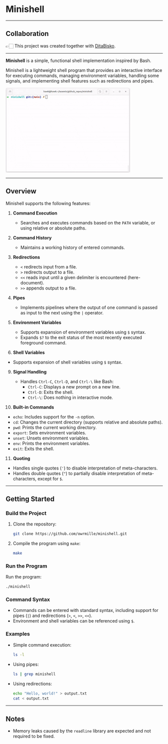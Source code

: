 # Minishell  

---
## Collaboration

👉🏻 This project was created together with [DitaBisko](https://github.com/DitaBisko). 

---
**Minishell** is a simple, functional shell implementation inspired by Bash.

Minishell is a lightweight shell program that provides an interactive interface for executing commands, managing environment variables, handling some signals, and implementing shell features such as redirections and pipes.

![](https://github.com/owrmille/minishell/blob/main/demo/example.gif)

---

## Overview  
Minishell supports the following features:    

1. **Command Execution**  
   - Searches and executes commands based on the `PATH` variable, or using relative or absolute paths.  

3. **Command History**  
   - Maintains a working history of entered commands.  

4. **Redirections**  
   - `<` redirects input from a file.  
   - `>` redirects output to a file.  
   - `<<` reads input until a given delimiter is encountered (here-document).  
   - `>>` appends output to a file.  

5. **Pipes**  
   - Implements pipelines where the output of one command is passed as input to the next using the `|` operator.  

6. **Environment Variables**  
   - Supports expansion of environment variables using `$` syntax.  
   - Expands `$?` to the exit status of the most recently executed foreground command.  

7. **Shell Variables**
  - Supports expansion of shell variables using `$` syntax.  

9. **Signal Handling**  
   - Handles `Ctrl-C`, `Ctrl-D`, and `Ctrl-\` like Bash:  
     - `Ctrl-C`: Displays a new prompt on a new line.  
     - `Ctrl-D`: Exits the shell.  
     - `Ctrl-\`: Does nothing in interactive mode.  

10. **Built-in Commands**  
   - `echo`: Includes support for the `-n` option.  
   - `cd`: Changes the current directory (supports relative and absolute paths).  
   - `pwd`: Prints the current working directory.  
   - `export`: Sets environment variables.  
   - `unset`: Unsets environment variables.  
   - `env`: Prints the environment variables.  
   - `exit`: Exits the shell.  

11. **Quoting**  
   - Handles single quotes (`'`) to disable interpretation of meta-characters.  
   - Handles double quotes (`"`) to partially disable interpretation of meta-characters, except for `$`.  

--------------
## Getting Started

### Build the Project

1. Clone the repository:
   ```bash
   git clone https://github.com/owrmille/minishell.git
   ```
2. Compile the program using `make`:
   ```bash
   make
   ```

### Run the Program

Run the program:
```bash
./minishell
```

### Command Syntax  
- Commands can be entered with standard syntax, including support for pipes (`|`) and redirections (`>`, `<`, `>>`, `<<`).  
- Environment and shell variables can be referenced using `$`.  

### Examples  
- Simple command execution:  
  ```bash  
  ls -l  
  ```  
- Using pipes:  
  ```bash  
  ls | grep minishell  
  ```  
- Using redirections:  
  ```bash  
  echo "Hello, world!" > output.txt  
  cat < output.txt  
  ```  
---

## Notes  
- Memory leaks caused by the `readline` library are expected and not required to be fixed.
